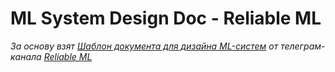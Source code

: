 # ML System Design Doc - Reliable ML
*За основу взят [Шаблон документа для дизайна ML-систем](https://github.com/IrinaGoloshchapova/ml_system_design_doc_ru/blob/main/ML_System_Design_Doc_Template.md) от телеграм-канала [Reliable ML](https://t.me/reliable_ml)*   

